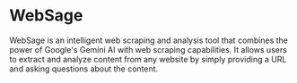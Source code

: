 # WebSage
WebSage is an intelligent web scraping and analysis tool that combines the power of Google's Gemini AI with web scraping capabilities. It allows users to extract and analyze content from any website by simply providing a URL and asking questions about the content.
